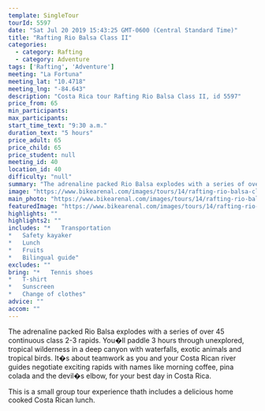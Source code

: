 ```yaml
---
template: SingleTour
tourId: 5597
date: "Sat Jul 20 2019 15:43:25 GMT-0600 (Central Standard Time)"
title: "Rafting Rio Balsa Class II"
categories: 
  - category: Rafting
  - category: Adventure
tags: ['Rafting', 'Adventure']
meeting: "La Fortuna"
meeting_lat: "10.4718"
meeting_lng: "-84.643"
description: "Costa Rica tour Rafting Rio Balsa Class II, id 5597"
price_from: 65
min_participants: 
max_participants: 
start_time_text: "9:30 a.m."
duration_text: "5 hours"
price_adult: 65
price_child: 65
price_student: null
meeting_id: 40
location_id: 40
difficulty: "null"
summary: "The adrenaline packed Rio Balsa explodes with a series of over 45 continuous class 2-3 rapids."
image: "https://www.bikearenal.com/images/tours/14/rafting-rio-balsa-class-ii.jpg"
main_photo: "https://www.bikearenal.com/images/tours/14/rafting-rio-balsa-class-ii.jpg"
featuredImage: "https://www.bikearenal.com/images/tours/14/rafting-rio-balsa-class-ii.jpg"
highlights: ""
highlights2: ""
includes: "*   Transportation
*   Safety kayaker
*   Lunch
*   Fruits
*   Bilingual guide"
excludes: ""
bring: "*   Tennis shoes
*   T-shirt
*   Sunscreen
*   Change of clothes"
advice: ""
accom: ""
---
```

The adrenaline packed Rio Balsa explodes with a series of over 45 continuous class 2-3 rapids. You�ll paddle 3 hours through unexplored, tropical wilderness in a deep canyon with waterfalls, exotic animals and tropical birds. It�s about teamwork as you and your Costa Rican river guides negotiate exciting rapids with names like morning coffee, pina colada and the devil�s elbow, for your best day in Costa Rica.

This is a small group tour experience thath includes a delicious home cooked Costa Rican lunch.